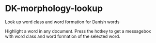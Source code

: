 # DK-morphology-lookup
Look up word class and word formation for Danish words

Highlight a word in any document. Press the hotkey to get a messagebox with word class and word formation of the selected word.
